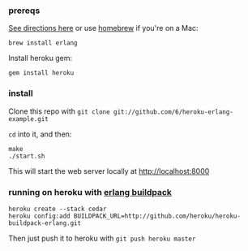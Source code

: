 ### prereqs
[See directions here](http://wiki.basho.com/Installing-Erlang.html) or use [homebrew](http://mxcl.github.com/homebrew/) if you're on a Mac:

    brew install erlang
    
Install heroku gem:

    gem install heroku
    

### install

Clone this repo with `git clone git://github.com/6/heroku-erlang-example.git`

`cd` into it, and then:

    make
    ./start.sh
    
This will start the web server locally at [http://localhost:8000](http://localhost:8000)

### running on heroku with [erlang buildpack](https://github.com/heroku/heroku-buildpack-erlang)

    heroku create --stack cedar
    heroku config:add BUILDPACK_URL=http://github.com/heroku/heroku-buildpack-erlang.git
    
Then just push it to heroku with `git push heroku master`
